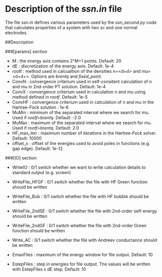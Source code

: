 Description of the *ssn.in* file
================================

The file *ssn.in* defines various parameters used by the
*ssn_second.py* code that calculates properties of a system with two 
sc and one normal electrodes.  
  
##Description

###[params] section
  
- M : the energy axis contains 2^M+1 points. Default: 20  
- dE : discretization of the energy axis. Default: 1e-4  
- rootf : method used in calcualtion of the densities n=\<d\+d\> and mu=\<d\+d\+\>. Options are *brentq* and *fixed_point*.  
- ConvN : convergence criterium used in self-consitent calculation of n and mu in 2nd-order PT solution. Default: 1e-4  
- ConvX : convergence criterium used in calculation n and mu using method defined in *rootf*. Default: 1e-5  
- ConvHF : convergence criterium used in calculation of n and mu in the Hartree-Fock solution          :  1e-6  
- MuMin : minimum of the separated interval where we search for mu. Used if *rootf=brentq*. Default: -2.0  
- MuMax : maximum of the separated interval where we search for mu. Used if *rootf=brentq*. Default:  2.0  
- HF_max_iter : maximum number of iterations in the Hartree-Fock solver. Default: 10000  
- offset_x : offset of the energies used to avoid poles in functions (e.g. gap edge). Default: 1e-12  

###[IO] section
  
- WriteIO :  0/1 switch whether we want to write calculation details to standard output (e.g. screen)  
- WriteFile_HFGF   :  0/1 switch whether the file with HF Green function should be written  
- WriteFile_Bub    :  0/1 switch whether the file with HF bubble should be written  
- WriteFile_2ndSE  :  0/1 switch whether the file with 2nd-order self-energy should be written  
- WriteFile_2ndGF  :  0/1 switch whether the file with 2nd-order Green function should be written  
- Write_AC         :  0/1 switch whether the file with Andreev conductance should be written  
  
- EmaxFiles : maximum of the energy window for file output. Default: 10  
- EstepFiles : step in energies for file output. The values will be written with EstepFiles x dE step. Default: 10  

